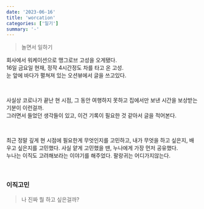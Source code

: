 ```yaml
---
date: '2023-06-16'
title: 'worcation'
categories: ['일기']
summary: '-'
---
```


> 놀면서 일하기

회사에서 워케이션으로 맹그로브 고성을 오게됐다.  
16일 금요일 현재, 정작 4시간정도 차를 타고 온 고성.  
눈 앞에 바다가 펼쳐져 있는 오션뷰에서 글을 쓰고있다.

<br>

사실상 코로나가 끝난 현 시점, 그 동안 여행하지 못하고 집에서만 보낸 시간을 보상받는 기분이 이런걸까.  
그러면서 들었던 생각들이 있고, 이건 기록이 필요한 것 같아서 글을 적어본다.

<br>

최근 정말 깊게 현 시점에 필요한게 무엇인지를 고민하고, 내가 무엇을 하고 싶은지, 배우고 싶은지를 고민했다.
사실 얕게 고민했을 땐, 누나에게 가장 먼저 공유했다.  
누나는 이직도 고려해보라는 이야기를 해주었다.
팔랑귀는 어디가지않는다.

<br>

### 이직고민

> 나 진짜 뭘 하고 싶은걸까?

